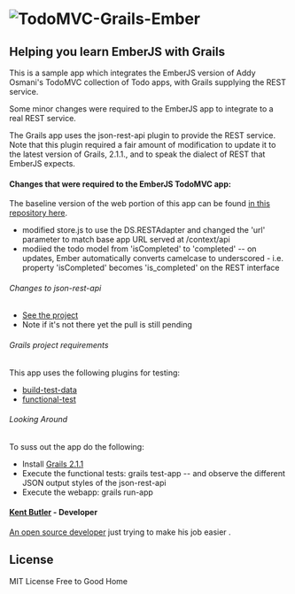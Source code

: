 # ![TodoMVC-Grails-Ember](https://github.com/kentbutler/todomvc-grails-emberjs.git)

## Helping you learn EmberJS with Grails

This is a sample app which integrates the EmberJS version of Addy Osmani's  TodoMVC collection of Todo apps, with Grails supplying the REST service.

Some minor changes were required to the EmberJS app to integrate to a real REST service.

The Grails app uses the json-rest-api plugin to provide the REST service.  Note that this plugin required a fair amount of modification to update it to the latest version of Grails, 2.1.1., and to speak the dialect of REST that EmberJS expects.

#### Changes that were required to the EmberJS TodoMVC app:

The baseline version of the web portion of this app can be found [in this repository here](https://github.com/addyosmani/todomvc).

- modified store.js to use the DS.RESTAdapter and changed the 'url' parameter to match base app URL served at /context/api
- modiied the todo model from 'isCompleted' to 'completed'
-- on updates, Ember automatically converts camelcase to underscored - i.e. property 'isCompleted' becomes 'is_completed' on the REST interface


###### Changes to json-rest-api

- [See the project](https://github.com/padcom/grails-json-rest-api)
- Note if it's not there yet the pull is still pending

###### Grails project requirements

This app uses the following plugins for testing:

- [build-test-data](http://grails.org/plugin/build-test-data)
- [functional-test](http://www.grails.org/plugin/functional-test)


###### Looking Around

To suss out the app do the following:

- Install [Grails 2.1.1](http://grails.org/) 
- Execute the functional tests:   grails test-app
--  and observe the different JSON output styles of the json-rest-api
- Execute the webapp:  grails run-app



#### [Kent Butler](https://github.com/kentbutler) - Developer

[An open source developer](http://kentbutlercs.blogspot.hu/) just trying to make his job easier .


## License

MIT License
Free to Good Home
